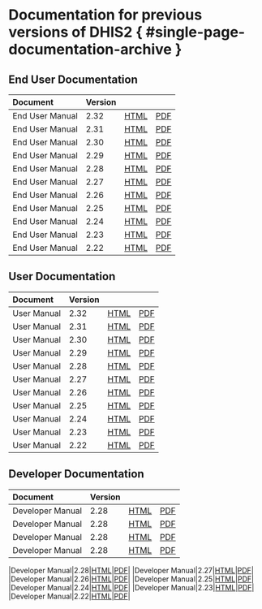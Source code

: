 # Documentation for previous versions of DHIS2 { #single-page-documentation-archive }

## End User Documentation

|Document|Version|||
|:---|---|---|---|
|End User Manual|2.32|[HTML](/archive/en/2.32/end-user/html/dhis2_end_user_manual_full.html)|[PDF](/archive/en/2.32/end-user/dhis2_end_user_manual.pdf)|
|End User Manual|2.31|[HTML](/archive/en/2.31/end-user/html/dhis2_end_user_manual_full.html)|[PDF](/archive/en/2.31/end-user/dhis2_end_user_manual.pdf)|
|End User Manual|2.30|[HTML](/archive/en/2.30/end-user/html/dhis2_end_user_manual_full.html)|[PDF](/archive/en/2.30/end-user/dhis2_end_user_manual.pdf)|
|End User Manual|2.29|[HTML](/archive/en/2.29/end-user/html/dhis2_end_user_manual_full.html)|[PDF](/archive/en/2.29/end-user/dhis2_end_user_manual.pdf)|
|End User Manual|2.28|[HTML](/archive/en/2.28/end-user/html/dhis2_end_user_manual_full.html)|[PDF](/archive/en/2.28/end-user/dhis2_end_user_manual.pdf)|
|End User Manual|2.27|[HTML](/archive/en/2.27/end-user/html/dhis2_end_user_manual_full.html)|[PDF](/archive/en/2.27/end-user/dhis2_end_user_manual.pdf)|
|End User Manual|2.26|[HTML](/archive/en/2.26/end-user/html/dhis2_end_user_manual_full.html)|[PDF](/archive/en/2.26/end-user/dhis2_end_user_manual.pdf)|
|End User Manual|2.25|[HTML](/archive/en/2.25/end-user/html/dhis2_end_user_manual_full.html)|[PDF](/archive/en/2.25/end-user/dhis2_end_user_manual.pdf)|
|End User Manual|2.24|[HTML](/archive/en/2.24/end-user/html/dhis2_end_user_manual_full.html)|[PDF](/archive/en/2.24/end-user/dhis2_end_user_manual.pdf)|
|End User Manual|2.23|[HTML](/archive/en/2.23/end-user/html/dhis2_end_user_manual_full.html)|[PDF](/archive/en/2.23/end-user/dhis2_end_user_manual.pdf)|
|End User Manual|2.22|[HTML](/archive/en/2.22/end-user/html/dhis2_end_user_manual_full.html)|[PDF](/archive/en/2.22/end-user/dhis2_end_user_manual.pdf)|

## User Documentation

|Document|Version|||
|:---|---|---|---|
|User Manual|2.32|[HTML](/archive/en/2.32/user/html/dhis2_user_manual_en_full.html)|[PDF](/archive/en/2.32/user/dhis2_user_manual_en.pdf)|
|User Manual|2.31|[HTML](/archive/en/2.31/user/html/dhis2_user_manual_en_full.html)|[PDF](/archive/en/2.31/user/dhis2_user_manual_en.pdf)|
|User Manual|2.30|[HTML](/archive/en/2.30/user/html/dhis2_user_manual_en_full.html)|[PDF](/archive/en/2.30/user/dhis2_user_manual_en.pdf)|
|User Manual|2.29|[HTML](/archive/en/2.29/user/html/dhis2_user_manual_en_full.html)|[PDF](/archive/en/2.29/user/dhis2_user_manual_en.pdf)|
|User Manual|2.28|[HTML](/archive/en/2.28/user/html/dhis2_user_manual_en_full.html)|[PDF](/archive/en/2.28/user/dhis2_user_manual_en.pdf)|
|User Manual|2.27|[HTML](/archive/en/2.27/user/html/dhis2_user_manual_en_full.html)|[PDF](/archive/en/2.27/user/dhis2_user_manual_en.pdf)|
|User Manual|2.26|[HTML](/archive/en/2.26/user/html/dhis2_user_manual_en_full.html)|[PDF](/archive/en/2.26/user/dhis2_user_manual_en.pdf)|
|User Manual|2.25|[HTML](/archive/en/2.25/user/html/dhis2_user_manual_en_full.html)|[PDF](/archive/en/2.25/user/dhis2_user_manual_en.pdf)|
|User Manual|2.24|[HTML](/archive/en/2.24/user/html/dhis2_user_manual_en_full.html)|[PDF](/archive/en/2.24/user/dhis2_user_manual_en.pdf)|
|User Manual|2.23|[HTML](/archive/en/2.23/user/html/dhis2_user_manual_en_full.html)|[PDF](/archive/en/2.23/user/dhis2_user_manual_en.pdf)|
|User Manual|2.22|[HTML](/archive/en/2.22/user/html/dhis2_user_manual_en_full.html)|[PDF](/archive/en/2.22/user/dhis2_user_manual_en.pdf)|

## Developer Documentation

|Document|Version|||
|:---|---|---|---|
|Developer Manual|2.28|[HTML](/archive/en/2.28/developer/html/dhis2_developer_manual.html)|[PDF](/archive/en/2.28/developer/dhis2_developer_manual.pdf)|
|Developer Manual|2.28|[HTML](/archive/en/2.28/developer/html/dhis2_developer_manual.html)|[PDF](/archive/en/2.28/developer/dhis2_developer_manual.pdf)|
|Developer Manual|2.28|[HTML](/archive/en/2.28/developer/html/dhis2_developer_manual.html)|[PDF](/archive/en/2.28/developer/dhis2_developer_manual.pdf)|
|Developer Manual|2.28|[HTML](/archive/en/2.28/developer/html/dhis2_developer_manual.html)|[PDF](/archive/en/2.28/developer/dhis2_developer_manual.pdf)|

|Developer Manual|2.28|[HTML](/archive/en/2.28/developer/html/dhis2_developer_manual.html)|[PDF](/archive/en/2.28/developer/dhis2_developer_manual.pdf)|
|Developer Manual|2.27|[HTML](/archive/en/2.27/developer/html/dhis2_developer_manual.html)|[PDF](/archive/en/2.27/developer/dhis2_developer_manual.pdf)|
|Developer Manual|2.26|[HTML](/archive/en/2.26/developer/html/dhis2_developer_manual.html)|[PDF](/archive/en/2.26/developer/dhis2_developer_manual.pdf)|
|Developer Manual|2.25|[HTML](/archive/en/2.25/developer/html/dhis2_developer_manual.html)|[PDF](/archive/en/2.25/developer/dhis2_developer_manual.pdf)|
|Developer Manual|2.24|[HTML](/archive/en/2.24/developer/html/dhis2_developer_manual.html)|[PDF](/archive/en/2.24/developer/dhis2_developer_manual.pdf)|
|Developer Manual|2.23|[HTML](/archive/en/2.23/developer/html/dhis2_developer_manual.html)|[PDF](/archive/en/2.23/developer/dhis2_developer_manual.pdf)|
|Developer Manual|2.22|[HTML](/archive/en/2.22/developer/html/dhis2_developer_manual.html)|[PDF](/archive/en/2.22/developer/dhis2_developer_manual.pdf)|

